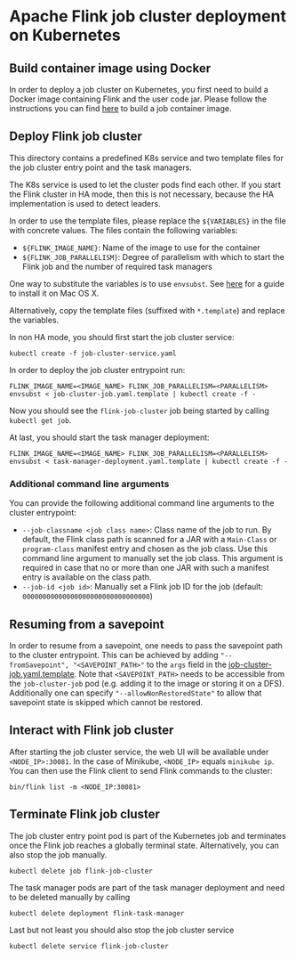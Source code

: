 # Apache Flink job cluster deployment on Kubernetes

## Build container image using Docker

In order to deploy a job cluster on Kubernetes, you first need to build a Docker image containing Flink and the user code jar.
Please follow the instructions you can find [here](../docker/README.md) to build a job container image.

## Deploy Flink job cluster

This directory contains a predefined K8s service and two template files for the job cluster entry point and the task managers.

The K8s service is used to let the cluster pods find each other.
If you start the Flink cluster in HA mode, then this is not necessary, because the HA implementation is used to detect leaders.

In order to use the template files, please replace the `${VARIABLES}` in the file with concrete values.
The files contain the following variables:

- `${FLINK_IMAGE_NAME}`: Name of the image to use for the container
- `${FLINK_JOB_PARALLELISM}`: Degree of parallelism with which to start the Flink job and the number of required task managers

One way to substitute the variables is to use `envsubst`.
See [here](https://stackoverflow.com/a/23622446/4815083) for a guide to install it on Mac OS X.

Alternatively, copy the template files (suffixed with `*.template`) and replace the variables.

In non HA mode, you should first start the job cluster service:

`kubectl create -f job-cluster-service.yaml`

In order to deploy the job cluster entrypoint run:

`FLINK_IMAGE_NAME=<IMAGE_NAME> FLINK_JOB_PARALLELISM=<PARALLELISM> envsubst < job-cluster-job.yaml.template | kubectl create -f -`

Now you should see the `flink-job-cluster` job being started by calling `kubectl get job`.

At last, you should start the task manager deployment:

`FLINK_IMAGE_NAME=<IMAGE_NAME> FLINK_JOB_PARALLELISM=<PARALLELISM> envsubst < task-manager-deployment.yaml.template | kubectl create -f -`

### Additional command line arguments

You can provide the following additional command line arguments to the cluster entrypoint:

- `--job-classname <job class name>`: Class name of the job to run. By default, the Flink class path is scanned for a JAR with a `Main-Class` or `program-class` manifest entry and chosen as the job class. Use this command line argument to manually set the job class. This argument is required in case that no or more than one JAR with such a manifest entry is available on the class path.
- `--job-id <job id>`: Manually set a Flink job ID for the job (default: `00000000000000000000000000000000`)

## Resuming from a savepoint

In order to resume from a savepoint, one needs to pass the savepoint path to the cluster entrypoint.
This can be achieved by adding `"--fromSavepoint", "<SAVEPOINT_PATH>"` to the `args` field in the [job-cluster-job.yaml.template](job-cluster-job.yaml.template).
Note that `<SAVEPOINT_PATH>` needs to be accessible from the `job-cluster-job` pod (e.g. adding it to the image or storing it on a DFS).
Additionally one can specify `"--allowNonRestoredState"` to allow that savepoint state is skipped which cannot be restored.

## Interact with Flink job cluster

After starting the job cluster service, the web UI will be available under `<NODE_IP>:30081`.
In the case of Minikube, `<NODE_IP>` equals `minikube ip`.
You can then use the Flink client to send Flink commands to the cluster:

`bin/flink list -m <NODE_IP:30081>`

## Terminate Flink job cluster

The job cluster entry point pod is part of the Kubernetes job and terminates once the Flink job reaches a globally terminal state.
Alternatively, you can also stop the job manually.

`kubectl delete job flink-job-cluster`

The task manager pods are part of the task manager deployment and need to be deleted manually by calling

`kubectl delete deployment flink-task-manager`

Last but not least you should also stop the job cluster service

`kubectl delete service flink-job-cluster`
